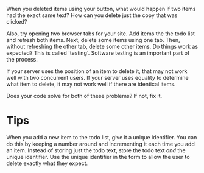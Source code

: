 When you deleted items using your button, what would happen if two items had the exact same text? How can you delete just the copy that was clicked?

Also, try opening two browser tabs for your site. Add items the the todo list and refresh both items. Next, delete some items using one tab. Then, without refreshing the other tab, delete some other items. Do things work as expected? This is called 'testing'. Software testing is an important part of the process.

If your server uses the position of an item to delete it, that may not work well with two concurrent users. If your server uses equality to determine what item to delete, it may not work well if there are identical items.

Does your code solve for both of these problems? If not, fix it.

# Tips
When you add a new item to the todo list, give it a unique identifier. You can do this by keeping a number around and incrementing it each time you add an item. Instead of storing just the todo text, store the todo text *and* the unique identifier. Use the unique identifier in the form to allow the user to delete exactly what they expect.
